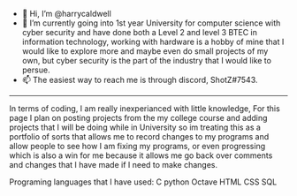 - 👋 Hi, I’m @harrycaldwell
- 👀 I’m currently going into 1st year University for computer science with cyber security and have done both a Level 2 and level 3 BTEC in information technology, working with hardware is a hobby of mine that I would like to explore more and maybe even do small projects of my own, but cyber security is the part of the industry that I would like to persue.
- 📫 The easiest way to reach me is through discord, ShotZ#7543.
-----------------------------------------------------------------------------------------------------------------------------------
In terms of coding, I am really inexperianced with little knowledge, For this page I plan on posting projects from the my college course and adding projects that I will be doing while in University so im treating this as a portfolio of sorts that allows me to record changes to my programs and allow people to see how I am fixing my programs, or even progressing which is also a win for me because it allows me go back over comments and changes that I have made if I need to make changes.

Programing languages that I have used:
C
python
Octave
HTML
CSS
SQL
